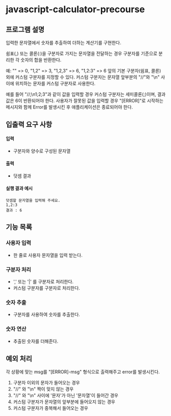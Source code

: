 # javascript-calculator-precourse

## 프로그램 설명
입력한 문자열에서 숫자를 추출하여 더하는 계산기를 구현한다.

쉼표(,) 또는 콜론(:)을 구분자로 가지는 문자열을 전달하는 경우 구분자를 기준으로 분리한 각 숫자의 합을 반환한다.

예: "" => 0, "1,2" => 3, "1,2,3" => 6, "1,2:3" => 6
앞의 기본 구분자(쉼표, 콜론) 외에 커스텀 구분자를 지정할 수 있다. 커스텀 구분자는 문자열 앞부분의 "//"와 "\n" 사이에 위치하는 문자를 커스텀 구분자로 사용한다.

예를 들어 "//;\n1;2;3"과 같이 값을 입력할 경우 커스텀 구분자는 세미콜론(;)이며, 결과 값은 6이 반환되어야 한다.
사용자가 잘못된 값을 입력할 경우 "[ERROR]"로 시작하는 메시지와 함께 Error를 발생시킨 후 애플리케이션은 종료되어야 한다.

## 입출력 요구 사항
#### 입력
* 구분자와 양수로 구성된 문자열
#### 출력
* 덧셈 결과

#### 실행 결과 예시
<pre><code>덧셈할 문자열을 입력해 주세요.
1,2:3
결과 : 6
</pre></code>


## 기능 목록
### 사용자 입력
* 한 줄로 사용자 문자열을 입력 받는다. 

### 구분자 처리
* ',' 또는 '|' 를 구분자로 처리한다.
* 커스텀 구분자를 구분자로 처리한다.

### 숫자 추출
* 구분자를 사용하여 숫자를 추출한다.

### 숫자 연산
* 추출된 숫자를 더해준다.


## 예외 처리
각 상황에 맞는 msg를 "[ERROR]-msg" 형식으로 출력해주고 error를 발생시킨다.
1) 구분자 이외의 문자가 들어오는 경우
2) "//" 와 "\n" 짝이 맞지 않는 경우
3) "//" 와 "\n" 사이에 '문자'가 아닌 '문자열'이 들어간 경우
4) 커스텀 구분자가 문자열의 앞부분에 들어오지 않는 경우
5) 커스텀 구분자가 중복해서 들어오는 경우